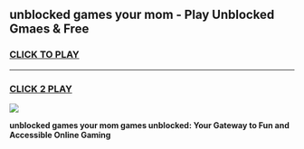 
## unblocked games your mom - Play Unblocked Gmaes & Free
<h3>
<a href="https://news.freeplayer.one?title=unblocked_games_your_mom&ref=23F">CLICK TO PLAY</a></h3>
<hr>

<h3>
<a href="https://news.freeplayer.one?title=unblocked_games_your_mom&ref=23F">CLICK 2 PLAY</a>
  
</h3>

<a href="https://news.freeplayer.one?title=unblocked_games_your_mom&ref=23F/"><img src="https://clearcache.store/games.png"></a>


**unblocked games your mom games unblocked: Your Gateway to Fun and Accessible Online Gaming**
